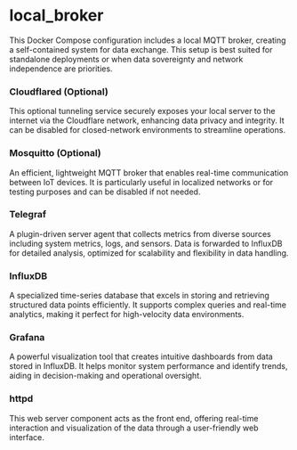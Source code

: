 # local_broker

This Docker Compose configuration includes a local MQTT broker, creating a self-contained system for data exchange. This setup is best suited for standalone deployments or when data sovereignty and network independence are priorities.

### Cloudflared (Optional)

This optional tunneling service securely exposes your local server to the internet via the Cloudflare network, enhancing data privacy and integrity. It can be disabled for closed-network environments to streamline operations.

### Mosquitto (Optional)

An efficient, lightweight MQTT broker that enables real-time communication between IoT devices. It is particularly useful in localized networks or for testing purposes and can be disabled if not needed.

### Telegraf

A plugin-driven server agent that collects metrics from diverse sources including system metrics, logs, and sensors. Data is forwarded to InfluxDB for detailed analysis, optimized for scalability and flexibility in data handling.

### InfluxDB

A specialized time-series database that excels in storing and retrieving structured data points efficiently. It supports complex queries and real-time analytics, making it perfect for high-velocity data environments.

### Grafana

A powerful visualization tool that creates intuitive dashboards from data stored in InfluxDB. It helps monitor system performance and identify trends, aiding in decision-making and operational oversight.

### httpd

This web server component acts as the front end, offering real-time interaction and visualization of the data through a user-friendly web interface.